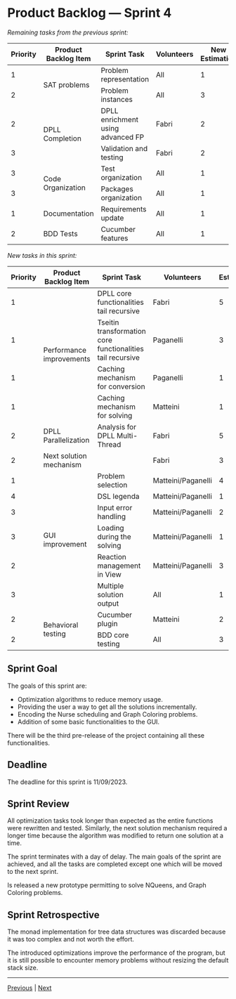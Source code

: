 # Product Backlog — Sprint 4

_Remaining tasks from the previous sprint:_

<table>
    <thead>
        <tr>
            <th>Priority</th>
            <th>Product Backlog Item</th>
            <th>Sprint Task</th>
            <th>Volunteers</th>
            <th>New Estimation</th>
        </tr>
    </thead>
<tbody>
    <tr>
        <td>1</td>
        <td rowspan="2">SAT problems</td>
        <td>Problem representation</td>
        <td>All</td>
        <td>1</td>
    </tr>
    <tr>
        <td>2</td>
        <td>Problem instances</td>
        <td>All</td>
        <td>3</td>
    </tr>
    <tr>
        <td>2</td>
        <td rowspan="2">DPLL Completion</td>
        <td>DPLL enrichment using advanced FP</td>
        <td>Fabri</td>
        <td>2</td>
    </tr>
    <tr>
        <td>3</td>
        <td>Validation and testing</td>
        <td>Fabri</td>
        <td>2</td>
    </tr>
    <tr>
        <td>3</td>
        <td rowspan="2">Code Organization</td>
        <td>Test organization</td>
        <td>All</td>
        <td>1</td>
    </tr>
    <tr>
        <td>3</td>
        <td>Packages organization</td>
        <td>All</td>
        <td>1</td>
    </tr>
    <tr>
        <td>1</td>
        <td>Documentation</td>
        <td>Requirements update</td>
        <td>All</td>
        <td>1</td>
    </tr>
    <tr>
        <td>2</td>
        <td>BDD Tests</td>
        <td>Cucumber features</td>
        <td>All</td>
        <td>1</td>
    </tr>

</tbody>
</table>

_New tasks in this sprint:_

<table>
    <thead>
        <tr>
            <th>Priority</th>
            <th>Product Backlog Item</th>
            <th>Sprint Task</th>
            <th>Volunteers</th>
            <th>Estimation</th>
        </tr>
    </thead>
    <tbody>
        <tr>
            <td>1</td>
            <td rowspan="4">Performance improvements</td>
            <td>DPLL core functionalities tail recursive</td>
            <td>Fabri</td>
            <td>5</td>
        </tr>
        <tr>
            <td>1</td>
            <td>Tseitin transformation core functionalities tail recursive</td>
            <td>Paganelli</td>
            <td>3</td>
        </tr>
        <tr>
            <td>1</td>
            <td>Caching mechanism for conversion</td>
            <td>Paganelli</td>
            <td>1</td>
        </tr>
        <tr>
            <td>1</td>
            <td>Caching mechanism for solving</td>
            <td>Matteini</td>
            <td>1</td>
        </tr>
        <tr>
            <td>2</td>
            <td>DPLL Parallelization</td>
            <td>Analysis for DPLL Multi-Thread</td>
            <td>Fabri</td>
            <td>5</td>
        </tr>
        <tr>
            <td>2</td>
            <td>Next solution mechanism</td>
            <td></td>
            <td>Fabri</td>
            <td>3</td>
        </tr>
        <tr>
            <td>1</td>
            <td rowspan="6">GUI improvement</td>
            <td>Problem selection</td>
            <td>Matteini/Paganelli</td>
            <td>4</td>
        </tr>
        <tr>
            <td>4</td>
            <td>DSL legenda</td>
            <td>Matteini/Paganelli</td>
            <td>1</td>
        </tr>
        <tr>
            <td>3</td>
            <td>Input error handling</td>
            <td>Matteini/Paganelli</td>
            <td>2</td>
        </tr>
        <tr>
            <td>3</td>
            <td>Loading during the solving</td>
            <td>Matteini/Paganelli</td>
            <td>1</td>
        </tr>
        <tr>
            <td>2</td>
            <td>Reaction management in View</td>
            <td>Matteini/Paganelli</td>
            <td>3</td>
        </tr>
        <tr>
            <td>3</td>
            <td>Multiple solution output</td>
            <td>All</td>
            <td>1</td>
        </tr>
        <tr>
            <td>2</td>
            <td rowspan="2">Behavioral testing</td>
            <td>Cucumber plugin</td>
            <td>Matteini</td>
            <td>2</td>
        </tr>
        <tr>
            <td>2</td>
            <td>BDD core testing</td>
            <td>All</td>
            <td>3</td>
        </tr>
    </tbody>
</table>

## Sprint Goal

The goals of this sprint are:

- Optimization algorithms to reduce memory usage.
- Providing the user a way to get all the solutions incrementally.
- Encoding the Nurse scheduling and Graph Coloring problems.
- Addition of some basic functionalities to the GUI.

There will be the third pre-release of the project containing all these functionalities.

## Deadline

The deadline for this sprint is 11/09/2023.

## Sprint Review

All optimization tasks took longer than expected as the entire functions were rewritten and tested.
Similarly, the next solution mechanism required a longer time because the algorithm was modified to return one solution
at a time.

The sprint terminates with a day of delay.
The main goals of the sprint are achieved, and all the tasks are completed except one which will be moved to the next
sprint.

Is released a new prototype permitting to solve NQueens, and Graph Coloring problems.

## Sprint Retrospective

The monad implementation for tree data structures was discarded because it was too complex and not worth the effort.

The introduced optimizations improve the performance of the program, but it is still possible to encounter memory
problems without resizing the default stack size.

---
[Previous](3-product-backlog.md) | [Next](5-product-backlog.md)
